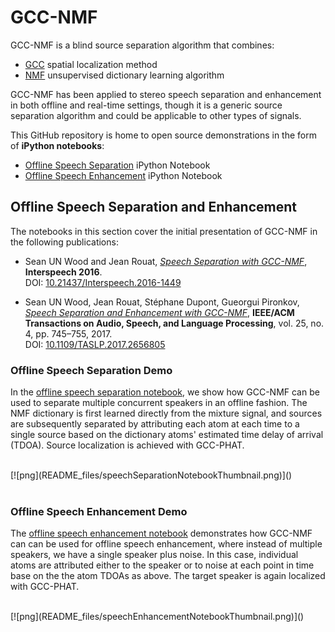 # GCC-NMF
GCC-NMF is a blind source separation algorithm that combines:

 - [GCC](http://ieeexplore.ieee.org/abstract/document/1162830/) spatial localization method
 - [NMF](https://en.wikipedia.org/wiki/Non-negative_matrix_factorization) unsupervised dictionary learning algorithm

GCC-NMF has been applied to stereo speech separation and enhancement in both offline and real-time settings, though it is a generic source separation algorithm and could be applicable to other types of signals.

This GitHub repository is home to open source demonstrations in the form of **iPython notebooks**:

- [Offline Speech Separation]() iPython Notebook
- [Offline Speech Enhancement]() iPython Notebook

## Offline Speech Separation and Enhancement

The notebooks in this section cover the initial presentation of GCC-NMF in the following publications:

- Sean UN Wood and Jean Rouat, [*Speech Separation with GCC-NMF*](http://www.isca-speech.org/archive/Interspeech_2016/pdfs/1449.PDF), **Interspeech 2016**.  
DOI: [10.21437/Interspeech.2016-1449](http://dx.doi.org/10.21437/Interspeech.2016-1449)

- Sean UN Wood, Jean Rouat, Stéphane Dupont, Gueorgui Pironkov, [*Speech Separation and Enhancement with GCC-NMF*](https://www.gel.usherbrooke.ca/rouat/publications/IEEE_ACMTrGCCNMFWoodRouat2017.pdf), **IEEE/ACM Transactions on Audio, Speech, and Language Processing**, vol. 25, no. 4, pp. 745–755, 2017.  
DOI: [10.1109/TASLP.2017.2656805](https://doi.org/10.1109/TASLP.2017.2656805)

### Offline Speech Separation Demo

In the [offline speech separation notebook](), we show how GCC-NMF can be used to separate multiple concurrent speakers in an offline fashion. The NMF dictionary is first learned directly from the mixture signal, and sources are subsequently separated by attributing each atom at each time to a single source based on the dictionary atoms' estimated time delay of arrival (TDOA). Source localization is achieved with GCC-PHAT.

<br>
[![png](README_files/speechSeparationNotebookThumbnail.png)]()
<br><br>

<!---
<div style="text-align:center"><img src ="README_files/speechSeparationNotebookThumbnail.png" /></div>
<img align="right" src="README_files/speechSeparationNotebookThumbnail.png">
![png](README_files/speechSeparationNotebookThumbnail.png)
-->

### Offline Speech Enhancement Demo

The [offline speech enhancement notebook]() demonstrates how GCC-NMF can can be used for offline speech enhancement, where instead of multiple speakers, we have a single speaker plus noise. In this case, individual atoms are attributed either to the speaker or to noise at each point in time base on the the atom TDOAs as above. The target speaker is again localized with GCC-PHAT.

<br>
[![png](README_files/speechEnhancementNotebookThumbnail.png)]()
<br><br>
